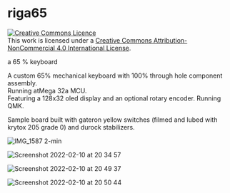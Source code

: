 # riga65

<a rel="license" href="http://creativecommons.org/licenses/by-nc/4.0/"><img alt="Creative Commons Licence" style="border-width:0" src="https://i.creativecommons.org/l/by-nc/4.0/88x31.png" /></a><br />This work is licensed under a <a rel="license" href="http://creativecommons.org/licenses/by-nc/4.0/">Creative Commons Attribution-NonCommercial 4.0 International License</a>.  

a 65 % keyboard

A custom 65% mechanical keyboard with 100% through hole component assembly.  
Running atMega 32a MCU.  
Featuring a 128x32 oled display and an optional rotary encoder. Running QMK.    
  
Sample board built with gateron yellow switches (filmed and lubed with krytox 205 grade 0) and durock stabilizers.  

![IMG_1587 2-min](https://user-images.githubusercontent.com/64965263/153472693-2f692c5e-878f-4604-88cc-927139cf469b.png)
  
![Screenshot 2022-02-10 at 20 34 57](https://user-images.githubusercontent.com/64965263/153474105-9d12dcd0-1692-42c7-b143-2e5c5e08596f.png)

![Screenshot 2022-02-10 at 20 49 37](https://user-images.githubusercontent.com/64965263/153477945-bf6c2b6c-437b-44de-87a8-b64039555173.png)

![Screenshot 2022-02-10 at 20 50 44](https://user-images.githubusercontent.com/64965263/153477953-5b4ac27a-0d65-4a86-9c09-5ee12f1dac49.png)

